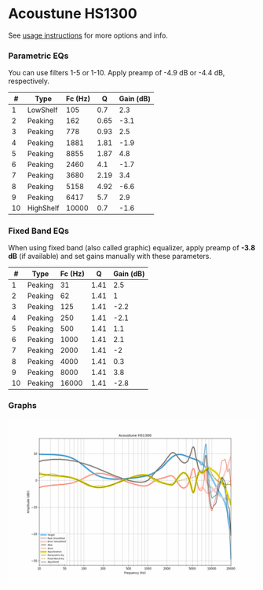 # Acoustune HS1300
See [usage instructions](https://github.com/jaakkopasanen/AutoEq#usage) for more options and info.

### Parametric EQs
You can use filters 1-5 or 1-10. Apply preamp of -4.9 dB or -4.4 dB, respectively.

|   # | Type      |   Fc (Hz) |    Q |   Gain (dB) |
|-----|-----------|-----------|------|-------------|
|   1 | LowShelf  |       105 | 0.7  |         2.3 |
|   2 | Peaking   |       162 | 0.65 |        -3.1 |
|   3 | Peaking   |       778 | 0.93 |         2.5 |
|   4 | Peaking   |      1881 | 1.81 |        -1.9 |
|   5 | Peaking   |      8855 | 1.87 |         4.8 |
|   6 | Peaking   |      2460 | 4.1  |        -1.7 |
|   7 | Peaking   |      3680 | 2.19 |         3.4 |
|   8 | Peaking   |      5158 | 4.92 |        -6.6 |
|   9 | Peaking   |      6417 | 5.7  |         2.9 |
|  10 | HighShelf |     10000 | 0.7  |        -1.6 |

### Fixed Band EQs
When using fixed band (also called graphic) equalizer, apply preamp of **-3.8 dB** (if available) and set gains manually with these parameters.

|   # | Type    |   Fc (Hz) |    Q |   Gain (dB) |
|-----|---------|-----------|------|-------------|
|   1 | Peaking |        31 | 1.41 |         2.5 |
|   2 | Peaking |        62 | 1.41 |         1   |
|   3 | Peaking |       125 | 1.41 |        -2.2 |
|   4 | Peaking |       250 | 1.41 |        -2.1 |
|   5 | Peaking |       500 | 1.41 |         1.1 |
|   6 | Peaking |      1000 | 1.41 |         2.1 |
|   7 | Peaking |      2000 | 1.41 |        -2   |
|   8 | Peaking |      4000 | 1.41 |         0.3 |
|   9 | Peaking |      8000 | 1.41 |         3.8 |
|  10 | Peaking |     16000 | 1.41 |        -2.8 |

### Graphs
![](./Acoustune%20HS1300.png)
